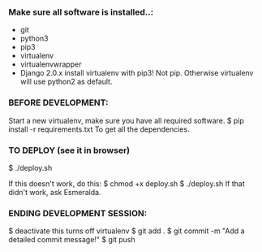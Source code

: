 
### Make sure all software is installed..:

+ git
+ python3
+ pip3
+ virtualenv
+ virtualenvwrapper
+ Django 2.0.x
install virtualenv with pip3! Not pip. Otherwise virtualenv will use python2 as default.

### BEFORE DEVELOPMENT:
Start a new virtualenv, make sure you have all required software.
$ pip install -r requirements.txt
To get all the dependencies.

### TO DEPLOY (see it in browser)
$ ./deploy.sh

If this doesn't work, do this:
  $ chmod +x deploy.sh
  $ ./deploy.sh
    If that didn't work, ask Esmeralda.

### ENDING DEVELOPMENT SESSION:
$ deactivate
  this turns off virtualenv
$ git add .
$ git commit -m "Add a detailed commit message!"
$ git push
